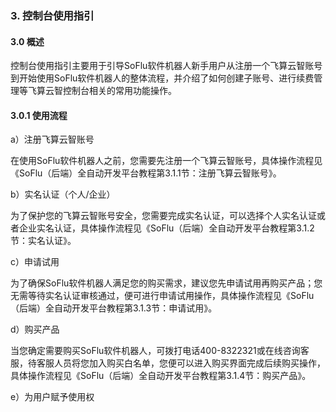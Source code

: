 ### 3. 控制台使用指引

#### 3.0 概述

控制台使用指引主要用于引导SoFlu软件机器人新手用户从注册一个飞算云智账号到开始使用SoFlu软件机器人的整体流程，并介绍了如何创建子账号、进行续费管理等飞算云智控制台相关的常用功能操作。

#### 3.0.1 使用流程

a）注册飞算云智账号

在使用SoFlu软件机器人之前，您需要先注册一个飞算云智账号，具体操作流程见《SoFlu（后端）全自动开发平台教程第3.1.1节：注册飞算云智账号》。

b）实名认证（个人/企业）

为了保护您的飞算云智账号安全，您需要完成实名认证，可以选择个人实名认证或者企业实名认证，具体操作流程见《SoFlu（后端）全自动开发平台教程第3.1.2节：实名认证》。

c）申请试用

为了确保SoFlu软件机器人满足您的购买需求，建议您先申请试用再购买产品；您无需等待实名认证审核通过，便可进行申请试用操作，具体操作流程见《SoFlu（后端）全自动开发平台教程第3.1.3节：申请试用》。

d）购买产品

当您确定需要购买SoFlu软件机器人，可拨打电话400-8322321或在线咨询客服，待客服人员将您加入购买白名单，您便可以进入购买界面完成后续购买操作，具体操作流程见《SoFlu（后端）全自动开发平台教程第3.1.4节：购买产品》。

e）为用户赋予使用权
